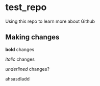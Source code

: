 # test_repo

Using this repo to learn more about Github

## Making changes

**bold** changes

_italic_ changes

_underlined_ changes?

ahsasdladd